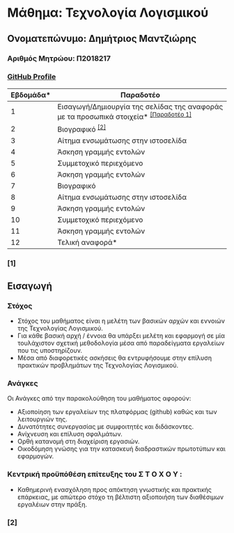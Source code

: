 # Μάθημα: Τεχνολογία Λογισμικού
## Ονοματεπώνυμο: Δημήτριος Μαντζιώρης
### Αριθμός Μητρώου: Π2018217
### [GitHub Profile](https://github.com/p18mant)

| Εβδομάδα* | Παραδοτέο |
| --- | --- |
| 1 | Εισαγωγή/Δημιουργία της σελίδας της αναφοράς με τα προσωπικά στοιχεία* <sup><a href="#1">[Παραδοτέο 1]</a></sup>|
| 2 | Βιογραφικό <sup><a href="#2">[2]</a></sup>|
| 3 | Αίτημα ενσωμάτωσης στην ιστοσελίδα|
| 4 | Άσκηση γραμμής εντολών|
| 5 | Συμμετοχικό περιεχόμενο|
| 6 | Άσκηση γραμμής εντολών|
| 7 | Βιογραφικό |
| 8 | Αίτημα ενσωμάτωσης στην ιστοσελίδα |
| 9 | Άσκηση γραμμής εντολών |
| 10 | Συμμετοχικό περιεχόμενο |
| 11 | Άσκηση γραμμής εντολών |
| 12 | Τελική αναφορά* |

### [1]
## Εισαγωγή
### Στόχος
- Στόχος του μαθήματος είναι η μελέτη των βασικών αρχών και εννοιών της Τεχνολογίας Λογισμικού. 
- Για κάθε βασική αρχή / έννοια θα υπάρξει μελέτη και εφαρμογή σε μία τουλάχιστον σχετική μεθοδολογία μέσα από παραδείγματα εργαλείων που τις υποστηρίζουν. 
- Μέσα από διαφορετικές ασκήσεις θα εντρυφήσουμε στην επίλυση πρακτικών προβλημάτων της Τεχνολογίας Λογισμικού.
### Ανάγκες
 Οι Ανάγκες από την παρακολούθηση του μαθήματος αφορoύν:
- Aξιοποίηση των εργαλείων της πλατφόρμας (github) καθώς και των λειτουργιών της. 
- Δυνατότητες συνεργασίας με συμφοιτητές και διδάσκοντες.
- Ανίχνευση και επίλυση σφαλμάτων.
- Ορθή κατανομή στη διαχείριση εργασιών.
- Oικοδόμηση γνώσης για την κατασκευή διαδραστικών πρωτοτύπων και εφαρμογών.<br/>
### Κεντρική προϋπόθέση επίτευξης του Σ Τ Ο Χ Ο Υ :
   - Καθημερινή ενασχόληση προς απόκτηση γνωστικής και πρακτικής επάρκειας, με απώτερο στόχο τη βέλτιστη αξιοποιήση των διαθέσιμων εργαλέιων στην πράξη.

### [2]
